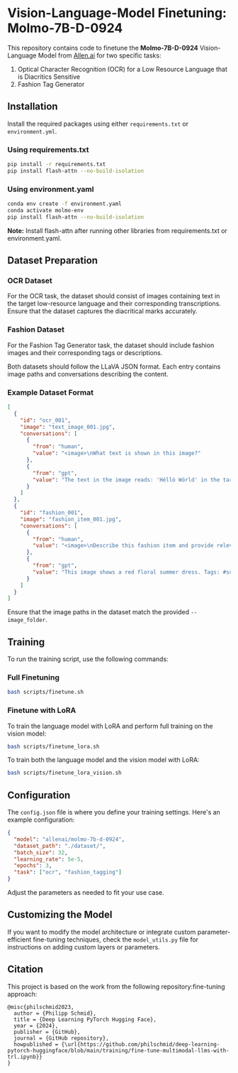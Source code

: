 # Vision-Language-Model Finetuning: Molmo-7B-D-0924

This repository contains code to finetune the **Molmo-7B-D-0924** Vision-Language Model from [Allen.ai](https://github.com/allenai) for two specific tasks:

1. Optical Character Recognition (OCR) for a Low Resource Language that is Diacritics Sensitive
2. Fashion Tag Generator

## Installation

Install the required packages using either `requirements.txt` or `environment.yml`.

### Using requirements.txt

```bash
pip install -r requirements.txt
pip install flash-attn --no-build-isolation
```

### Using environment.yaml

```bash
conda env create -f environment.yaml
conda activate molmo-env
pip install flash-attn --no-build-isolation
```

**Note:** Install flash-attn after running other libraries from requirements.txt or environment.yaml.

## Dataset Preparation

### OCR Dataset

For the OCR task, the dataset should consist of images containing text in the target low-resource language and their corresponding transcriptions. Ensure that the dataset captures the diacritical marks accurately.

### Fashion Dataset

For the Fashion Tag Generator task, the dataset should include fashion images and their corresponding tags or descriptions.

Both datasets should follow the LLaVA JSON format. Each entry contains image paths and conversations describing the content.

### Example Dataset Format

```json
[
  {
    "id": "ocr_001",
    "image": "text_image_001.jpg",
    "conversations": [
      {
        "from": "human",
        "value": "<image>\nWhat text is shown in this image?"
      },
      {
        "from": "gpt",
        "value": "The text in the image reads: 'Héllò Wórld' in the target language with diacritics."
      }
    ]
  },
  {
    "id": "fashion_001",
    "image": "fashion_item_001.jpg",
    "conversations": [
      {
        "from": "human",
        "value": "<image>\nDescribe this fashion item and provide relevant tags."
      },
      {
        "from": "gpt",
        "value": "This image shows a red floral summer dress. Tags: #summerdress #floralprint #redDress #casualWear"
      }
    ]
  }
]
```

Ensure that the image paths in the dataset match the provided `--image_folder`.

## Training

To run the training script, use the following commands:

### Full Finetuning

```bash
bash scripts/finetune.sh
```

### Finetune with LoRA

To train the language model with LoRA and perform full training on the vision model:

```bash
bash scripts/finetune_lora.sh
```

To train both the language model and the vision model with LoRA:

```bash
bash scripts/finetune_lora_vision.sh
```

## Configuration

The `config.json` file is where you define your training settings. Here's an example configuration:

```json
{
  "model": "allenai/molmo-7b-d-0924",
  "dataset_path": "./dataset/",
  "batch_size": 32,
  "learning_rate": 5e-5,
  "epochs": 3,
  "task": ["ocr", "fashion_tagging"]
}
```

Adjust the parameters as needed to fit your use case.

## Customizing the Model

If you want to modify the model architecture or integrate custom parameter-efficient fine-tuning techniques, check the `model_utils.py` file for instructions on adding custom layers or parameters.

## Citation

This project is based on the work from the following repository:fine-tuning approach:
```
@misc{philschmid2023,
  author = {Philipp Schmid},
  title = {Deep Learning PyTorch Hugging Face},
  year = {2024},
  publisher = {GitHub},
  journal = {GitHub repository},
  howpublished = {\url{https://github.com/philschmid/deep-learning-pytorch-huggingface/blob/main/training/fine-tune-multimodal-llms-with-trl.ipynb}}
}
```
